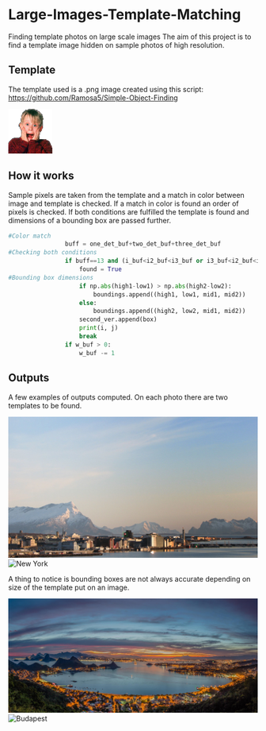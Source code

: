 # Large-Images-Template-Matching
Finding template photos on large scale images
The aim of this project is to find a template image hidden on sample photos of high resolution.
## Template
The template used is a .png image created using this script: https://github.com/Ramosa5/Simple-Object-Finding

![alt text](template.png)

## How it works

Sample pixels are taken from the template and a match in color between image and template is checked. If a match in color is found an order of pixels is checked. If both conditions are fulfilled the template is found and dimensions of a bounding box are passed further.

```python
#Color match
                buff = one_det_buf+two_det_buf+three_det_buf
#Checking both conditions
                if buff==13 and (i_buf<i2_buf<i3_buf or i3_buf<i2_buf<i_buf or j_buf<j2_buf<j3_buf or j3_buf<j2_buf<j_buf):
                    found = True
#Bounding box dimensions
                    if np.abs(high1-low1) > np.abs(high2-low2):
                        boundings.append((high1, low1, mid1, mid2))
                    else:
                        boundings.append((high2, low2, mid1, mid2))
                    second_ver.append(box)
                    print(i, j)
                    break
                if w_buf > 0:
                    w_buf -= 1
```

## Outputs
A few examples of outputs computed. On each photo there are two templates to be found.

![Bodo](outputs/output_bodo.png)
![New York](outputs/output_ny.png)

A thing to notice is bounding boxes are not always accurate depending on size of the template put on an image.

![Rio](outputs/output_rio.png)
![Budapest](outputs/output_budapest.png)
